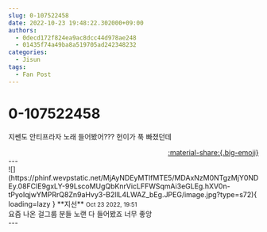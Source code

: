 ```yaml
---
slug: 0-107522458
date: 2022-10-23 19:48:22.302000+09:00
authors:
  - 0decd172f824ea9ac8dcc44d978ae248
  - 01435f74a49ba8a519705ad242348232
categories:
  - Jisun
tags:
  - Fan Post
---
```


# 0-107522458

<div class="post-container" markdown="1">
<div class="content-container md-sidebar__scrollwrap" markdown="1">

지쎈도 안티프라자 노래 들어봤어??? 헌이가 푹 빠졌던데

</div>
</div>

<div style="text-align: right;" markdown="1">
<a href="https://weverse.io/fromis9/fanpost/0-107522458" style="text-align: right;">:material-share:{.big-emoji}</a>
</div>
---

<div class="comments-container md-sidebar__scrollwrap" markdown="1">
<div class="comment" markdown="1">
<div class='id-container' markdown="1">
![](https://phinf.wevpstatic.net/MjAyNDEyMTlfMTE5/MDAxNzM0NTgzMjY0NDEy.08FClE9gxLY-99LscoMUgQbKnrVicLFFWSqmAi3eGLEg.hXV0n-tPyoIqjwYMPRrQ8Zn9aHvy3-B2llL4LWAZ_bEg.JPEG/image.jpg?type=s72){ loading=lazy }
**<span class="artist">지선</span>** <small>Oct 23 2022, 19:51</small><br>
</div>
<div class='comment-body' markdown="1">
요즘 나온 걸그룹 분들 노랜 다 들어봤죠 너무 좋앙
</div>
</div>
</div>
---
